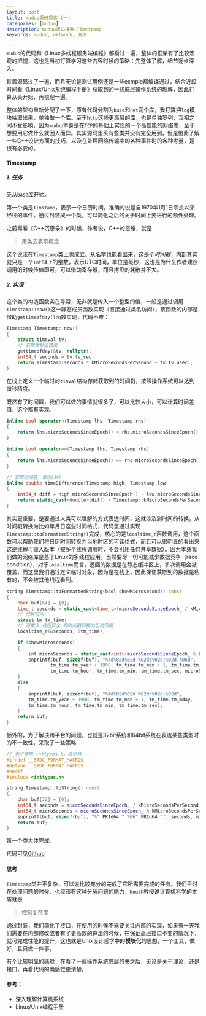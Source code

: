 ```yaml
---
layout: post
title: muduo源码探索 (一)
categories: [muduo]
description: muduo源码探索-Timestamp
keywords: muduo, network, 网络
---
```


`muduo`的代码和《Linux多线程服务端编程》都看过一遍，整体的框架有了比较宏观的把握，这也是当初打算学习这些内容时候的策略：先整体了解，细节逐步深入。

趁着源码过了一遍，而且无论是测试用例还是一些exmple都编译通过，结合近段时间看《Linux/Unix系统编程手册》获取到的一些底层操作系统的理解，因此打算从头开始，再梳理一遍。

整体的架构重新分配了一下，原有代码分割为`base`和`net`两个库，我打算把`log`模块抽取出来，单独做一个库。至于`http`这些更高层的库，也是单独罗列，互相之间不受影响，因为`muduo`本身是在`TCP`的基础上实现的一个高性能的网络库，至于想要用它做什么就因人而异。其实源码里头有些类并没有完全用到，但是借此了解一些C++设计方面的技巧，以及在处理网络传输中的各种事件时的各种考量，是很有必要的。

#### Timestamp

##### 1. 任务

先从`base`库开始。

第一个类是`Timstamp`，表示一个日历时间，准确的说是自1970年1月1日零点以来经过的事件。通过封装成一个类，可以简化之后的关于时间上要进行的额外处理。

之前再看《C++沉思录》的时候，作者说，C++的思维，就是

> 用类去表示概念

这个说法在`Timestamp`类上也成立。从名字也能看出来，这是个*时间戳*，内部其实就只是一个`int64_t`的整数，表示UTC时间，单位是毫秒，这也是为什么作者建议调用的时候传值即可，可以借助寄存器，而且拷贝的耗散并不大。

##### 2. 实现

这个类的构造函数实在寻常，无非就是传入一个整型的值，一般是通过调用`Timestamp::now()`这一静态成员函数实现（直接通过类名访问），该函数的内部是借助`gettimeofday()`函数实现，代码不难：

```c++
Timestamp Timestamp::now()
{
    struct timeval tv;
    // 获取微秒级精度
    gettimeofday(&tv, nullptr);
    int64_t seconds = tv.tv_sec;
    return Timestamp(seconds * kMicroSecondsPerSecond + tv.tv_usec);
}
```

在栈上定义一个临时的`timval`结构存储获取到的时间戳，按照操作系统可以达到微秒精度。

既然有了时间戳，我们可以做的事情就很多了，可以比较大小，可以计算时间差值，这个都有实现。

```c++
inline bool operator<(Timestamp lhs, Timestamp rhs)
{
    return lhs.microSecondsSinceEpoch() < rhs.microSecondsSinceEpoch();
}

inline bool operator==(Timestamp lhs, Timestamp rhs) 
{
    return lhs.microSecondsSinceEpoch() == rhs.microSecondsSinceEpoch();
}

// 获取时间差，单位(秒)
inline double timeDifference(Timestamp high, Timestamp low)
{
    int64_t diff = high.microSecondsSinceEpoch() - low.microSecondsSinceEpoch();
    return static_cast<double>(diff) / Timestamp::kMicroSecondsPerSecond;
}
```

其实更重要，是要通过人类可以理解的方式表达时间，这就涉及到时间的转换，从时间戳转换为比如年月日这些时间格式，代码里通过实现`Timestamp::toFormattedString()`完成，核心的是`localtime_r`函数调用，这个函数可以帮助我们将日历时间转换为当地时区的可读格式，而且可以很明显的看出来这是线程可重入版本（被多个线程调用时，不会引用任何共享数据）。因为本身我们做的网络库是基于Linux的多线程应用，当然要尽一切可能减少数据竞争（race condition），对于`localtime`而言，返回的数据是在静态缓冲区上，多次调用会被覆盖，而这里我们通过定义临时对象，因为是在栈上，因此保证获取到的数据是私有的，不会被其他线程看到。

```c++
string Timestamp::toFormattedString(bool showMicroseconds) const 
{
    char buf[64] = {0};
    time_t seconds = static_cast<time_t>(microSecondsSinceEpoch_ / kMicroSecondsPerSecond);
    // 分解时间
    struct tm tm_time;
    // 可重入,线程安全,将时间戳转换为当地日期
    localtime_r(&seconds, &tm_time);

    if (showMicroseconds) 
    {
        int microSeconds = static_cast<int>(microSecondsSinceEpoch_ % kMicroSecondsPerSecond);
        snprintf(buf, sizeof(buf), "%4d%02d%02d %02d:%02d:%02d.%06d",
                tm_time.tm_year + 1900, tm_time.tm_mon + 1, tm_time.tm_mday,
                tm_time.tm_hour, tm_time.tm_min, tm_time.tm_sec, microSeconds);
    }
    else
    {
        snprintf(buf, sizeof(buf), "%4d%02d%02d %02d:%02d:%02d",
        tm_time.tm_year + 1900, tm_time.tm_mon + 1, tm_time.tm_mday,
        tm_time.tm_hour, tm_time.tm_min, tm_time.tm_sec);
    }
    return buf;
}
```

额外的，为了解决跨平台的问题，也就是32bit系统和64bit系统在表达某些类型时的不一致性，采取了一些策略

```c++
// 为了使用 inttypes.h，跨平台
#ifndef __STDC_FORMAT_MACROS
#define __STDC_FORMAT_MACROS
#endif
#include <inttypes.h>

string Timestamp::toString() const
{
    char buf[32] = {0};
    int64_t seconds = microSecondsSinceEpoch_ / kMicroSecondsPerSecond;
    int64_t microSeconds = microSecondsSinceEpoch_ % kMicroSecondsPerSecond;
    snprintf(buf, sizeof(buf), "%" PRId64 ".%06" PRId64 "", seconds, microSeconds);
    return buf;
}
```

第一个类大体完成。

代码可见[Github](https://github.com/plantree/Slack)

#### 思考

`Timestamp`类并不复杂，可以说比较充分的完成了它所需要完成的任务。我们平时在处理问题的时候，也应该有这种分解问题的能力，`Knuth`教授说计算机科学的本质就是

>  控制复杂度

通过封装，我们简化了接口，在使用的时候不需要关注内部的实现，如果有一天我们需要在内部修改或者有了更高效的算法的时候，在保证高层接口不变的情况下，就可完成性能的提升，这也就是Unix设计哲学中的**模块化**的思想，一个工具，做好，且只做一件事。

有个比较明显的感觉，在看了一些操作系统底层的书之后，无论是关于理论，还是接口，再看代码的确感觉更清楚。

#### 参考：

- 深入理解计算机系统
- Linux/Unix编程手册

